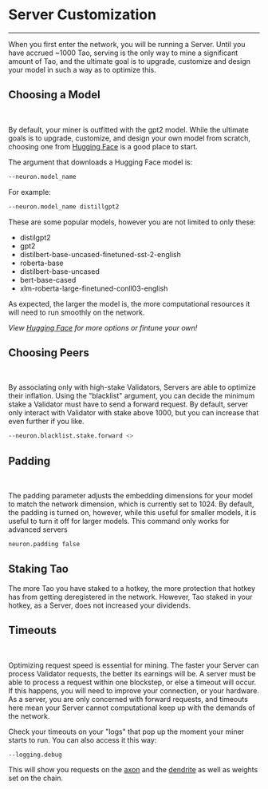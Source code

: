 # Server Customization
---
When you first enter the network, you will be running a Server. Until you have accrued ~1000 Tao, serving is the only way to mine a significant amount of Tao, and the ultimate goal is to upgrade, customize and design your model in such a way as to optimize this. 
​


## Choosing a Model 
​

By default, your miner is outfitted with the gpt2 model. While the ultimate goals is to upgrade, customize, and design your own model from scratch, choosing one from [Hugging Face](https://huggingface.co/models) is a good place to start. 
​

The argument that downloads a Hugging Face model is:
​

```bash
--neuron.model_name 
```


For example: 
​

```bash
--neuron.model_name distillgpt2
```


These are some popular models, however you are not limited to only these:
​

- distilgpt2
- gpt2
- distilbert-base-uncased-finetuned-sst-2-english
- roberta-base
- distilbert-base-uncased
- bert-base-cased
- xlm-roberta-large-finetuned-conll03-english

As expected, the larger the model is, the more computational resources it will need to run smoothly on the network. 

​*View [Hugging Face](https://huggingface.co/models) for more options or fintune your own!*



## Choosing Peers 
​

By associating only with high-stake Validators, Servers are able to optimize their inflation. Using the "blacklist" argument, you can decide the minimum stake a Validator must have to send a forward request. By default, server only interact with Validator with stake above 1000, but you can increase that even further if you like. 
​

```bash
--neuron.blacklist.stake.forward <>
```



## Padding 
​

The padding parameter adjusts the embedding dimensions for your model to match the network dimension, which is currently set to 1024. By default, the padding is turned on, however, while this useful for smaller models, it is useful to turn it off for larger models. This command only works for advanced servers
​

```bash
neuron.padding false
```



## Staking Tao



The more Tao you have staked to a hotkey, the more protection that hotkey has from getting deregistered in the network. However, Tao staked in your hotkey, as a Server, does not increased your dividends. 
​


## Timeouts 
​

Optimizing request speed is essential for mining. The faster your Server can process Validator requests, the better its earnings will be. A server must be able to process a request within one blockstep, or else a timeout will occur. If this happens, you will need to improve your connection, or your hardware. As a server, you are only concerned with forward requests, and timeouts here mean your Server cannot computational keep up with the demands of the network. 
​

Check your timeouts on your "logs" that pop up the moment your miner starts to run. You can also access it this way: 
​

```bash
--logging.debug
```


This will show you requests on the [axon](src/../Glossary.md#axon) and the [dendrite](src/../Glossary.md#dendrite) as well as weights set on the chain. 

